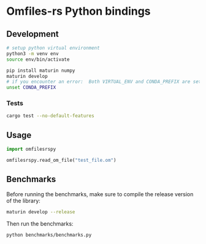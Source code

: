 # Omfiles-rs Python bindings

## Development

```bash
# setup python virtual environment
python3 -m venv env
source env/bin/activate

pip install maturin numpy
maturin develop
# if you encounter an error:  Both VIRTUAL_ENV and CONDA_PREFIX are set. Please unset one of them
unset CONDA_PREFIX
```

### Tests

```bash
cargo test --no-default-features
```

## Usage

```python
import omfilesrspy

omfilesrspy.read_om_file("test_file.om")
```

## Benchmarks

Before running the benchmarks, make sure to compile the release version of the library:

```bash
maturin develop --release
```

Then run the benchmarks:

```bash
python benchmarks/benchmarks.py
```
